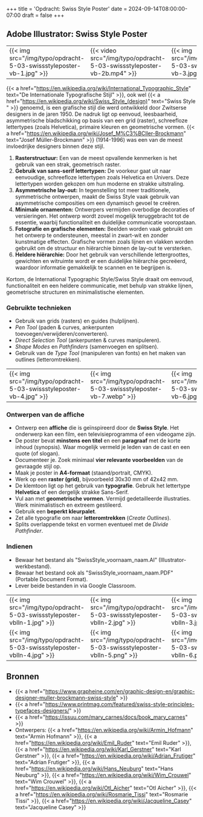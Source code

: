 +++
title = 'Opdracht: Swiss Style Poster'
date = 2024-09-14T08:00:00-07:00
draft = false
+++

## Adobe Illustrator: Swiss Style Poster 

|   |   |   |
|---|---|---|
|{{< img src="/img/typo/opdracht-5-03-swissstyleposter-vb-1.jpg" >}}|{{< video src="/img/typo/opdracht-5-03-swissstyleposter-vb-2b.mp4" >}}|{{< img src="/img/typo/opdracht-5-03-swissstyleposter-vb-3.jpg" >}}|

{{< a href="https://en.wikipedia.org/wiki/International_Typographic_Style" text="De Internationale Typografische Stijl" >}}, ook wel {{< a href="https://en.wikipedia.org/wiki/Swiss_Style_(design)" text="Swiss Style " >}} genoemd, is een grafische stijl die werd ontwikkeld door Zwitserse designers in de jaren 1950. De nadruk ligt op eenvoud, leesbaarheid, asymmetrische bladschikking op basis van een grid (raster), schreefloze lettertypes (zoals Helvetica), primaire kleuren en geometrische vormen. {{< a href="https://en.wikipedia.org/wiki/Josef_M%C3%BCller-Brockmann" text="Josef Müller-Brockmann" >}} (1914-1996) was een van de meest invloedrijke designers binnen deze stijl.

1. **Rasterstructuur:** Een van de meest opvallende kenmerken is het gebruik van een strak, geometrisch raster. 
2. **Gebruik van sans-serif lettertypen:** De voorkeur gaat uit naar eenvoudige, schreefloze lettertypen zoals Helvetica en Univers. Deze lettertypen worden gekozen om hun moderne en strakke uitstraling.
3. **Asymmetrische lay-out:** In tegenstelling tot meer traditionele, symmetrische ontwerpen, maakt de Swiss Style vaak gebruik van asymmetrische composities om een dynamisch gevoel te creëren.
4. **Minimale ornamenten:** Ontwerpers vermijden overbodige decoraties of versieringen. Het ontwerp wordt zoveel mogelijk teruggebracht tot de essentie, waarbij functionaliteit en duidelijke communicatie vooropstaan.
5. **Fotografie en grafische elementen:** Beelden worden vaak gebruikt om het ontwerp te ondersteunen, meestal in zwart-wit en zonder kunstmatige effecten. Grafische vormen zoals lijnen en vlakken worden gebruikt om de structuur en hiërarchie binnen de lay-out te versterken.
6. **Heldere hiërarchie:** Door het gebruik van verschillende lettergroottes, gewichten en witruimte wordt er een duidelijke hiërarchie gecreëerd, waardoor informatie gemakkelijk te scannen en te begrijpen is.

Kortom, de International Typographic Style/Swiss Style draait om eenvoud, functionaliteit en een heldere communicatie, met behulp van strakke lijnen, geometrische structuren en minimalistische elementen.

### Gebruikte technieken

- Gebruik van grids (rasters) en guides (hulplijnen).
- *Pen Tool* (paden & curves, ankerpunten toevoegen/verwijderen/converteren).
- *Direct Selection Tool* (ankerpunten & curves manipuleren).
- *Shape Modes* en *Pathfinders* (samenvoegen en splitsen).
- Gebruik van de *Type Tool* (manipuleren van fonts) en het maken van outlines (letteromtrekken).

|   |   |   |
|---|---|---|
|{{< img src="/img/typo/opdracht-5-03-swissstyleposter-vb-4.jpg" >}}|{{< img src="/img/typo/opdracht-5-03-swissstyleposter-vb-7.webp" >}}|{{< img src="/img/typo/opdracht-5-03-swissstyleposter-vb-6.jpg" >}}|

### Ontwerpen van de affiche

- Ontwerp een **affiche** die is geïnspireerd door de **Swiss Style**. Het onderwerp kan een film, een televisieprogramma of een videogame zijn.
- De poster bevat **minstens een titel** en een **paragraaf** met de korte inhoud (synopsis). Waar mogelijk vermeld je leden van de cast en een quote (of slogan).
- Documenteer je. Zoek minimaal **vier relevante voorbeelden** van de gevraagde stijl op.
- Maak je poster in **A4-formaat** (staand/portrait, CMYK).
- Werk op een **raster (grid)**, bijvoorbeeld 30x30 mm of 42x42 mm.
- De klemtoon ligt op het gebruik van **typografie**. Gebruik het lettertype **Helvetica** of een dergelijk strakke Sans-Serif.
- Vul aan met **geometrische vormen**. Vermijd gedetailleerde illustraties. Werk minimalistisch en extreem gestileerd.
- Gebruik een **beperkt kleurpalet**.
- Zet alle typografie om naar **letteromtrekken** (*Create Outlines*).
- Splits overlappende tekst en vormen eventueel met de *Divide Pathfinder*.

### Indienen

- Bewaar het bestand als "SwissStyle_voornaam_naam.AI" (Illustrator-werkbestand).
- Bewaar het bestand ook als "SwissStyle_voornaam_naam.PDF" (Portable Document Format).
- Lever beide bestanden in via Google Classroom.

|   |   |   |
|---|---|---|
|{{< img src="/img/typo/opdracht-5-03-swissstyleposter-vblln-1.jpg" >}}|{{< img src="/img/typo/opdracht-5-03-swissstyleposter-vblln-2.jpg" >}}|{{< img src="/img/typo/opdracht-5-03-swissstyleposter-vblln-3.jpg" >}}|
|{{< img src="/img/typo/opdracht-5-03-swissstyleposter-vblln-4.jpg" >}}|{{< img src="/img/typo/opdracht-5-03-swissstyleposter-vblln-5.png" >}}|{{< img src="/img/typo/opdracht-5-03-swissstyleposter-vblln-6.png" >}}|

## Bronnen
- {{< a href="https://www.grapheine.com/en/graphic-design-en/graphic-designer-muller-brockmann-swiss-style" >}}
- {{< a href="https://www.printmag.com/featured/swiss-style-principles-typefaces-designers/" >}}
- {{< a href="https://issuu.com/mary_carnes/docs/book_mary_carnes" >}}
- Ontwerpers: {{< a href="https://en.wikipedia.org/wiki/Armin_Hofmann" text="Armin Hofmann" >}}, {{< a href="https://en.wikipedia.org/wiki/Emil_Ruder" text="Emil Ruder" >}}, {{< a href="https://en.wikipedia.org/wiki/Karl_Gerstner" text="Karl Gerstner" >}},  {{< a href="https://en.wikipedia.org/wiki/Adrian_Frutiger" text="Adrian Frutiger" >}}, {{< a href="https://en.wikipedia.org/wiki/Hans_Neuburg" text="Hans Neuburg" >}}, {{< a href="https://en.wikipedia.org/wiki/Wim_Crouwel" text="Wim Crouwel" >}}, {{< a href="https://en.wikipedia.org/wiki/Otl_Aicher" text="Otl Aicher" >}}, {{< a href="https://en.wikipedia.org/wiki/Rosmarie_Tissi" text="Rosmarie Tissi" >}}, {{< a href="https://en.wikipedia.org/wiki/Jacqueline_Casey" text="Jacqueline Casey" >}}